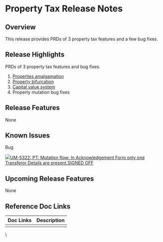 # Property Tax Release Notes

## Overview <a href="#overview" id="overview"></a>

This release provides PRDs of 3 property tax features and a few bug fixes.

## Release Highlights <a href="#release-highlights" id="release-highlights"></a>

PRDs of 3 property tax features and bug fixes.

1. [Properties amalgamation](../../../products/modules/property-tax/property-tax-prd/property-amalgamation.md)
2. [Property bifurcation](../../../products/modules/property-tax/property-tax-prd/property-bifurcation.md)
3. [Capital value system](../../../products/modules/property-tax/property-tax-prd/capital-value-system.md)
4. Property mutation bug fixes

## Release Features <a href="#release-features" id="release-features"></a>

None

## Known Issues <a href="#known-issues" id="known-issues"></a>

Bug

[![](https://digit-discuss.atlassian.net/rest/api/2/universal\_avatar/view/type/issuetype/avatar/10303?size=medium)UM-5322: PT: Mutation flow: In Acknowledgement Form only one Transferor Details are present.SIGNED OFF](https://digit-discuss.atlassian.net/browse/UM-5322)

## Upcoming Release Features

None

## Reference Doc Links <a href="#reference-doc-links" id="reference-doc-links"></a>

| Doc Links | Description |
| --------- | ----------- |
|           |             |

&#x20;\

